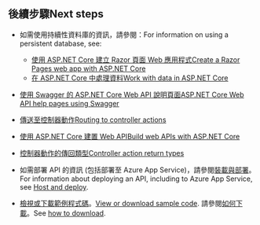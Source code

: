 ## <a name="next-steps"></a><span data-ttu-id="d243e-101">後續步驟</span><span class="sxs-lookup"><span data-stu-id="d243e-101">Next steps</span></span>

* <span data-ttu-id="d243e-102">如需使用持續性資料庫的資訊，請參閱：</span><span class="sxs-lookup"><span data-stu-id="d243e-102">For information on using a persistent database, see:</span></span>

  * [<span data-ttu-id="d243e-103">使用 ASP.NET Core 建立 Razor 頁面 Web 應用程式</span><span class="sxs-lookup"><span data-stu-id="d243e-103">Create a Razor Pages web app with ASP.NET Core</span></span>](xref:tutorials/index)
  * [<span data-ttu-id="d243e-104">在 ASP.NET Core 中處理資料</span><span class="sxs-lookup"><span data-stu-id="d243e-104">Work with data in ASP.NET Core</span></span>](xref:data/index)

* [<span data-ttu-id="d243e-105">使用 Swagger 的 ASP.NET Core Web API 說明頁面</span><span class="sxs-lookup"><span data-stu-id="d243e-105">ASP.NET Core Web API help pages using Swagger</span></span>](xref:tutorials/web-api-help-pages-using-swagger)
* [<span data-ttu-id="d243e-106">傳送至控制器動作</span><span class="sxs-lookup"><span data-stu-id="d243e-106">Routing to controller actions</span></span>](xref:mvc/controllers/routing)
* [<span data-ttu-id="d243e-107">使用 ASP.NET Core 建置 Web API</span><span class="sxs-lookup"><span data-stu-id="d243e-107">Build web APIs with ASP.NET Core</span></span>](xref:web-api/index)
* [<span data-ttu-id="d243e-108">控制器動作的傳回類型</span><span class="sxs-lookup"><span data-stu-id="d243e-108">Controller action return types</span></span>](xref:web-api/action-return-types)
* <span data-ttu-id="d243e-109">如需部署 API 的資訊 (包括部署至 Azure App Service)，請參閱[裝載與部署](xref:host-and-deploy/index)。</span><span class="sxs-lookup"><span data-stu-id="d243e-109">For information about deploying an API, including to Azure App Service, see [Host and deploy](xref:host-and-deploy/index).</span></span>
* <span data-ttu-id="d243e-110">[檢視或下載範例程式碼](https://github.com/aspnet/Docs/tree/master/aspnetcore/tutorials/first-web-api/samples)。</span><span class="sxs-lookup"><span data-stu-id="d243e-110">[View or download sample code](https://github.com/aspnet/Docs/tree/master/aspnetcore/tutorials/first-web-api/samples).</span></span> <span data-ttu-id="d243e-111">請參閱[如何下載](xref:tutorials/index#how-to-download-a-sample)。</span><span class="sxs-lookup"><span data-stu-id="d243e-111">See [how to download](xref:tutorials/index#how-to-download-a-sample).</span></span>